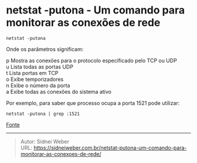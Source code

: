 # netstat -putona - Um comando para monitorar as conexões de rede


```shell
netstat -putona
```

Onde os parâmetros significam:

p Mostra as conexões para o protocolo especificado pelo TCP ou UDP  
u Lista todas as portas UDP  
t Lista portas em TCP  
o Exibe temporizadores  
n Exibe o número da porta  
a Exibe todas as conexões do sistema ativo

Por exemplo, para saber que processo ocupa a porta 1521 pode utilizar: 

```shell
netstat -putona | grep :1521
```

[Fonte](http://ubuntulife.wordpress.com/2014/03/11/netstat-putona-un-comando-que-no-olvidaras-para-monitorizar-las-conexiones-en-linux/)


---

> Autor: Sidnei Weber  
> URL: https://sidneiweber.com.br/netstat-putona-um-comando-para-monitorar-as-conexoes-de-rede/  

